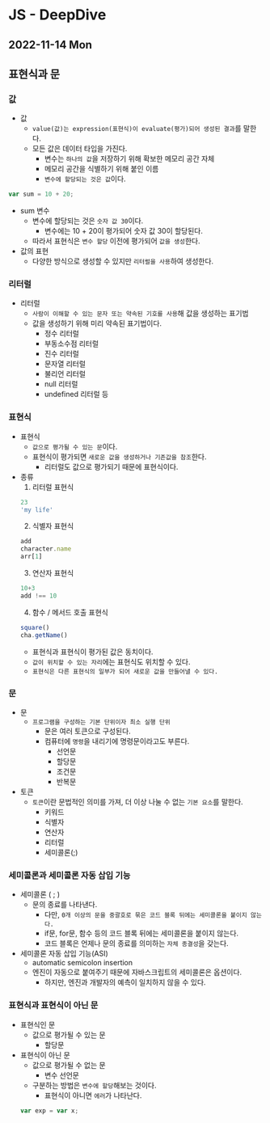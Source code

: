 # JS - DeepDive
## 2022-11-14 Mon

## 표현식과 문

### 값
* 값
  * `value(값)는 expression(표현식)이 evaluate(평가)되어 생성된 결과`를 말한다.
  * 모든 값은 데이터 타입을 가진다.
    * 변수는 `하나의 값`을 저장하기 위해 확보한 메모리 공간 자체
    * 메모리 공간을 식별하기 위해 붙인 이름
    * `변수에 할당되는 것은 값`이다.
```javascript
var sum = 10 + 20;
```
* sum 변수
  * 변수에 할당되는 것은 `숫자 값 30`이다.
    * 변수에는 10 + 20이 평가되어 숫자 값 30이 할당된다.
  * 따라서 표현식은 `변수 할당` 이전에 평가되어 `값을 생성`한다.
* 값의 표현
  * 다양한 방식으로 생성할 수 있지만 `리터럴을 사용`하여 생성한다.

### 리터럴
* 리터럴
  * `사람이 이해할 수 있는 문자 또는 약속된 기호를 사용`해 값을 생성하는 표기법
  * 값을 생성하기 위해 미리 약속된 표기법이다.
    * 정수 리터럴
    * 부동소수점 리터럴
    * 진수 리터럴
    * 문자열 리터럴
    * 불리언 리터럴
    * null 리터럴
    * undefined 리터럴 등

### 표현식
* 표현식
  * `값으로 평가될 수 있는 문`이다.
  * 표현식이 평가되면 `새로운 값을 생성하거나 기존값을 참조`한다.
    * 리터럴도 값으로 평가되기 때문에 표현식이다.
* 종류
  1. 리터럴 표현식
  ```javascript
  23
  'my life'
  ```
  2. 식별자 표현식
  ```javascript
  add
  character.name
  arr[1]
  ```
  3. 연산자 표현식
  ```javascript
  10+3
  add !== 10
  ```
  4. 함수 / 메서드 호출 표현식
  ```javascript
  square()
  cha.getName()
  ```
  * 표현식과 표현식이 평가된 값은 동치이다.
  * `값이 위치할 수 있는 자리`에는 표현식도 위치할 수 있다.
  * `표현식은 다른 표현식의 일부가 되어 새로운 값을 만들어낼 수 있다.`

### 문

* 문
  * `프로그램을 구성하는 기본 단위이자 최소 실행 단위`
    * 문은 여러 토큰으로 구성된다.
    * 컴퓨터에 `명령`을 내리기에 명령문이라고도 부른다.
      * 선언문
      * 할당문
      * 조건문
      * 반복문
* 토큰
  * `토큰`이란 문법적인 의미를 가져, 더 이상 나눌 수 없는 `기본 요소`를 말한다.
    * 키워드
    * 식별자
    * 연산자
    * 리터럴
    * 세미콜론(;)

### 세미콜론과 세미콜론 자동 삽입 기능

* 세미콜론 ( ; )
  * 문의 종료를 나타낸다.
    * 다만, `0개 이상의 문을 중괄호로 묶은 코드 블록 뒤에는 세미콜론을 붙이지 않는다.`
    * if문, for문, 함수 등의 코드 블록 뒤에는 세미콜론을 붙이지 않는다.
    * 코드 블록은 언제나 문의 종료를 의미하는 `자체 종결성`을 갖는다.
* 세미콜론 자동 삽입 기능(ASI)
  * automatic semicolon insertion
  * 엔진이 자동으로 붙여주기 때문에 자바스크립트의 세미콜론은 옵션이다.
    * 하지만, 엔진과 개발자의 예측이 일치하지 않을 수 있다.

### 표현식과 표현식이 아닌 문

* 표현식인 문
  * 값으로 평가될 수 있는 문
    * 할당문
* 표현식이 아닌 문
  * 값으로 평가될 수 없는 문
    * 변수 선언문
  * 구분하는 방법은 `변수에 할당`해보는 것이다.
    * 표현식이 아니면 `에러`가 나타난다.
  ```javascript
  var exp = var x;
  ```